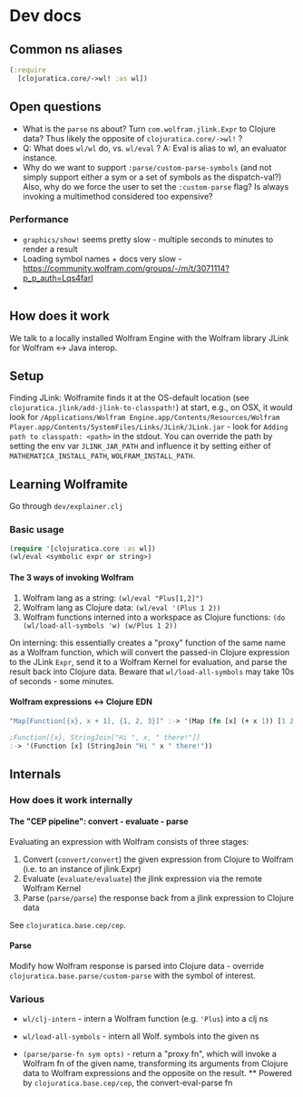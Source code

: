 # Dev docs

## Common ns aliases

```clojure
(:require
  [clojuratica.core/->wl! :as wl])
```

## Open questions

* What is the `parse` ns about? Turn `com.wolfram.jlink.Expr` to Clojure data? Thus likely
  the opposite of `clojuratica.core/->wl!` ?
* Q: What does `wl/wl` do, vs. `wl/eval` ? A: Eval is alias to wl, an evaluator instance.
* Why do we want to support `:parse/custom-parse-symbols` (and not simply support either a sym or a set of symbols as the dispatch-val?) Also, why do we force the user to set the `:custom-parse` flag? Is always 
 invoking a multimethod considered too expensive?

### Performance

* `graphics/show!` seems pretty slow - multiple seconds to minutes to render a result
* Loading symbol names + docs very slow - https://community.wolfram.com/groups/-/m/t/3071114?p_p_auth=Lqs4farl
* 

## How does it work

We talk to a locally installed Wolfram Engine with the Wolfram library JLink for Wolfram <-> Java interop.

## Setup

Finding JLink: Wolframite finds it at the OS-default location (see `clojuratica.jlink/add-jlink-to-classpath!`) at start, e.g., on OSX, it would look for `/Applications/Wolfram Engine.app/Contents/Resources/Wolfram Player.app/Contents/SystemFiles/Links/JLink/JLink.jar` - look for `Adding path to classpath: <path>` in the stdout. You can override the path by setting the env var `JLINK_JAR_PATH` and influence it by setting either of `MATHEMATICA_INSTALL_PATH`, `WOLFRAM_INSTALL_PATH`.

## Learning Wolframite

Go through `dev/explainer.clj`

### Basic usage

```clojure
(require '[clojuratica.core :as wl])
(wl/eval <symbolic expr or string>)
```

#### The 3 ways of invoking Wolfram

1. Wolfram lang as a string: `(wl/eval "Plus[1,2]")`
2. Wolfram lang as Clojure data: `(wl/eval '(Plus 1 2))`
3. Wolfram functions interned into a workspace as Clojure functions: `(do (wl/load-all-symbols 'w) (w/Plus 1 2))`

On interning: this essentially creates a "proxy" function of the same name as a Wolfram function, which will convert the passed-in Clojure expression to the JLink `Expr`, send it to a Wolfram Kernel for evaluation, and parse the result back into Clojure data. Beware that `wl/load-all-symbols` may take 10s of seconds - some minutes.

#### Wolfram expressions <-> Clojure EDN

```clojure
"Map[Function[{x}, x + 1], {1, 2, 3}]" :-> '(Map (fn [x] (+ x 1)) [1 2 3])

;Function[{x}, StringJoin["Hi ", x, " there!"]] 
:-> '(Function [x] (StringJoin "Hi " x " there!"))
```

## Internals

### How does it work internally

#### The "CEP pipeline": convert - evaluate - parse

Evaluating an expression with Wolfram consists of three stages:

1. Convert (`convert/convert`) the given expression from Clojure to Wolfram (i.e. to an instance of jlink.Expr)
2. Evaluate (`evaluate/evaluate`) the jlink expression via the remote Wolfram Kernel
3. Parse (`parse/parse`) the response back from a jlink expression to Clojure data

See `clojuratica.base.cep/cep`.

#### Parse

Modify how Wolfram response is parsed into Clojure data - override `clojuratica.base.parse/custom-parse` with the symbol of interest. 

### Various

* `wl/clj-intern` - intern a Wolfram function (e.g. `'Plus`) into a clj ns
* `wl/load-all-symbols` - intern all Wolf. symbols into the given ns

* `(parse/parse-fn sym opts)` - return a "proxy fn", which will invoke a Wolfram fn of the given name, transforming its arguments from Clojure data to Wolfram expressions and the opposite on the result.
** Powered by `clojuratica.base.cep/cep`, the convert-eval-parse fn